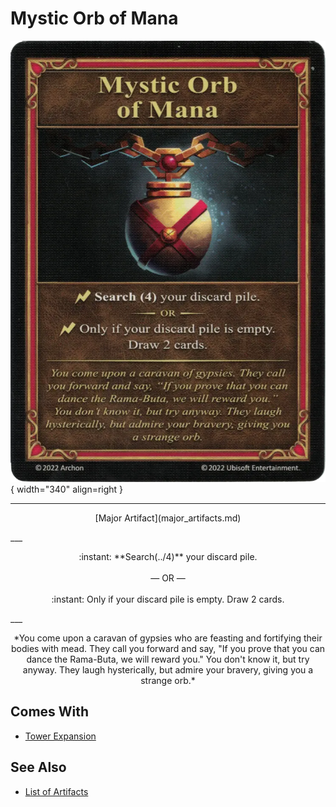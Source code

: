 # Mystic Orb of Mana

![Mystic Orb of Mana](../assets/artifacts_major-mystic_orb_of_mana.webp){ width="340" align=right }
___
<p style="text-align: center;" markdown>[Major Artifact](major_artifacts.md)</p>
___
<p style="text-align: center;" markdown>:instant: **Search(../4)** your discard pile.<br><br>— OR —<br><br>:instant: Only if your discard pile is empty. Draw 2 cards.</p>
___
<p style="text-align: center;" markdown>*You come upon a caravan of gypsies who are feasting and fortifying their bodies with mead. They call you forward and say, "If you prove that you can dance the Rama-Buta, we will reward you." You don't know it, but try anyway. They laugh hysterically, but admire your bravery, giving you a strange orb.*</p>


## Comes With

- [Tower Expansion](../content.md)


## See Also

- [List of Artifacts](../artifacts/index.md)
